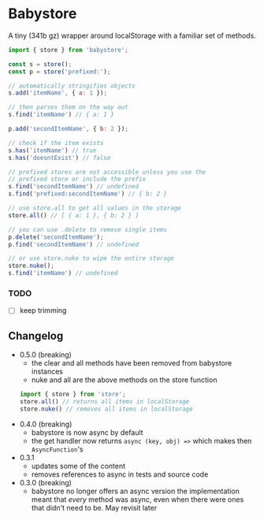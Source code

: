 # Babystore

A tiny (341b gz) wrapper around localStorage with a familiar set of methods.

```js
import { store } from 'babystore';

const s = store();
const p = store('prefixed:');

// automatically stringifies objects
s.add('itemName', { a: 1 });

// then parses them on the way out
s.find('itemName') // { a: 1 }

p.add('secondItemName', { b: 2 });

// check if the item exists
s.has('itemName') // true
s.has('doesntExist') // false

// prefixed stores are not accessible unless you use the
// prefixed store or include the prefix
s.find('secondItemName') // undefined
s.find('prefixed:secondItemName') // { b: 2 }

// use store.all to get all values in the storage
store.all() // [ { a: 1 }, { b: 2 } ]

// you can use .delete to remove single items
p.delete('secondItemName');
p.find('secondItemName') // undefined

// or use store.nuke to wipe the entire storage
store.nuke();
s.find('itemName') // undefined

```

### TODO
- [ ] keep trimming

## Changelog
- 0.5.0 (breaking)
    - the clear and all methods have been removed from babystore instances
    - nuke and all are the above methods on the store function
    ```js
    import { store } from 'store';
    store.all() // returns all items in localStorage
    store.nuke() // removes all items in localStorage
    ```
- 0.4.0 (breaking) 
    - babystore is now async by default
    - the get handler now returns `async (key, obj) =>` which
      makes then `AsyncFunction`'s
- 0.3.1
    - updates some of the content
    - removes references to async in tests and source code
- 0.3.0 (breaking)
    - babystore no longer offers an async version
    the implementation meant that *every* method was async, even when there were ones that didn't need to be. May revisit later
    